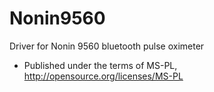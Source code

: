 Nonin9560
=========

Driver for Nonin 9560 bluetooth pulse oximeter


* Published under the terms of MS-PL, http://opensource.org/licenses/MS-PL